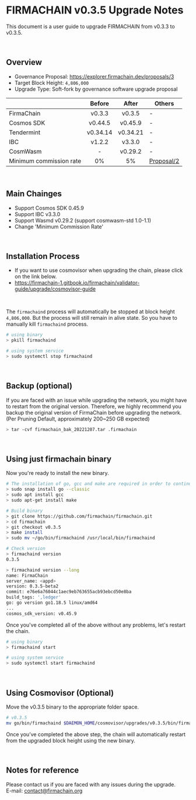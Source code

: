# FIRMACHAIN v0.3.5 Upgrade Notes
This document is a user guide to upgrade FIRMACHAIN from v0.3.3 to v0.3.5.

</br>

## Overview
- Governance Proposal: https://explorer.firmachain.dev/proposals/3
- Target Block Height: `4,806,000`
- Upgrade Type: Soft-fork by governance software upgrade proposal

|                         |  Before  |   After  | Others                                                       |
| ----------------------- | :------: | :------: | --------------------------------------------------------- |
| FirmaChain              |  v0.3.3  |  v0.3.5  | -                                                |
| Cosmos SDK              |  v0.44.5 |  v0.45.9 | -                                                         |
| Tendermint              | v0.34.14 | v0.34.21 | -                                                         |
| IBC                     |  v1.2.2  |  v3.3.0  | -                                                         |
| CosmWasm                |     -    |  v0.29.2 | -                                                         |
| Minimum commission rate |    0%    |    5%    | [Proposal/2](https://explorer.firmachain.dev/proposals/2) |

</br>

## Main Chainges
- Support Cosmos SDK 0.45.9
- Support IBC v3.3.0
- Support Wasmd v0.29.2 (support cosmwasm-std 1.0-1.1)
- Change 'Minimum Commission Rate'

</br>

## Installation Process
- If you want to use cosmovisor when upgrading the chain, please click on the link below.
- https://firmachain-1.gitbook.io/firmachain/validator-guide/upgrade/cosmovisor-guide

</br>

The `firmachaind` process will automatically be stopped at block height `4,806,000`. But the process will still remain in alive state. So you have to manually kill `firmachaind` process.

```bash
# using binary
> pkill firmachaind

# using system service
> sudo systemctl stop firmachaind
```

</br>

## Backup (optional)
If you are faced with an issue while upgrading the network, you might have to restart from the original version. Therefore, we highly recommend you backup the original version of FirmaChain before upgrading the network. (Per Pruning Default, approximately 200~250 GB expected)
```bash
> tar -cvf firmachain_bak_20221207.tar .firmachain
```

</br>

## Using just firmachain binary
Now you're ready to install the new binary.
```bash
# The installation of go, gcc and make are required in order to continue with the build. (If you have them already installed, you can skip this process)
> sudo snap install go --classic
> sudo apt install gcc
> sudo apt-get install make

# Build binary
> git clone https://github.com/firmachain/firmachain.git
> cd firmachain
> git checkout v0.3.5
> make install
> sudo mv ~/go/bin/firmachaind /usr/local/bin/firmachaind

# Check version
> firmachaind version
0.3.5

> firmachaind version --long
name: FirmaChain
server_name: <appd>
version: 0.3.5-beta2
commit: e76e6a76044c1aec9eb763655acb93ebcd50e8ba
build_tags: ',ledger'
go: go version go1.18.5 linux/amd64
...
cosmos_sdk_version: v0.45.9
```

Once you've completed all of the above without any problems, let's restart the chain.
```bash
# using binary
> firmachaind start

# using system service
> sudo systemctl start firmachaind
```

</br>

## Using Cosmovisor (Optional)
Move the v0.3.5 binary to the appropriate folder space.

```bash
# v0.3.5
mv go/bin/firmachaind $DAEMON_HOME/cosmovisor/upgrades/v0.3.5/bin/firmachaind
```

Once you’ve completed the above step, the chain will automatically restart from the upgraded block height using the new binary.

</br>

## Notes for reference
Please contact us if you are faced with any issues during the upgrade.\
E-mail: contact@firmachain.org
